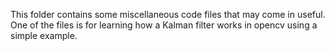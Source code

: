 This folder contains some miscellaneous code files that may come in useful.
One of the files is for learning how a Kalman filter works in opencv using a simple example.
